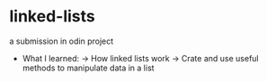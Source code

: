 # linked-lists
a submission in odin project

- What I learned:
-> How linked lists work
-> Crate and use useful methods to manipulate data in a list